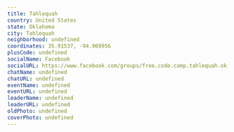 ```yaml
---
title: Tahlequah
country: United States
state: Oklahoma
city: Tahlequah
neighborhood: undefined
coordinates: 35.91537, -94.969956
plusCode: undefined
socialName: Facebook
socialURL: https://www.facebook.com/groups/free.code.camp.tahlequah.ok
chatName: undefined
chatURL: undefined
eventName: undefined
eventURL: undefined
leaderName: undefined
leaderURL: undefined
oldPhoto: undefined
coverPhoto: undefined
---
```

